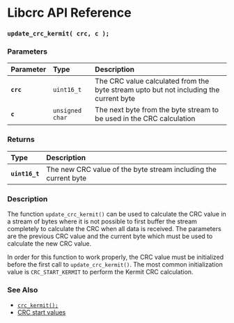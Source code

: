 # Libcrc API Reference

### `update_crc_kermit( crc, c );`

### Parameters

| Parameter | Type | Description |
| :--- | :--- | :--- |
|**`crc`**|`uint16_t`|The CRC value calculated from the byte stream upto but not including the current byte|
|**`c`**|`unsigned char`|The next byte from the byte stream to be used in the CRC calculation|

### Returns

| Type | Description |
| :--- | :--- |
|**`uint16_t`**|The new CRC value of the byte stream including the current byte|

### Description

The function `update_crc_kermit()` can be used to calculate the CRC value in a stream of bytes where
it is not possible to first buffer the stream completely to calculate the CRC when all data
is received. The parameters are the previous CRC value and the current byte which must be used
to calculate the new CRC value.

In order for this function to work properly, the CRC value must be initialized before the first
call to `update_crc_kermit()`. The most common initialization value is `CRC_START_KERMIT`
to perform the Kermit CRC calculation.

### See Also

* [`crc_kermit();`](crc_kermit.md)
* [CRC start values](CRC_START.md)
